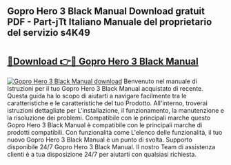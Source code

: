 ## Gopro Hero 3 Black Manual Download gratuit PDF - Part-jTt Italiano Manuale del proprietario del servizio s4K49

# <h2><a href="http://df9aozg.blite.top/?on=Gopro+Hero+3+Black+Manual">🔗Download 👉🔴 Gopro Hero 3 Black Manual</a></h2>

[![Gopro Hero 3 Black Manual download](https://i.imgur.com/lujVjoI.png)](http://df9aozg.blite.top/?on=Gopro+Hero+3+Black+Manual)
Benvenuto nel manuale di Istruzioni per il tuo Gopro Hero 3 Black Manual acquistato di recente. Questa guida ha lo scopo di aiutarti a navigare facilmente tra le caratteristiche e le caratteristiche del tuo Prodotto. All'interno, troverai istruzioni dettagliate per L'installazione, il funzionamento, la manutenzione e la risoluzione dei problemi. Compatibile con le principali marche questo Gopro Hero 3 Black Manual è compatibile con le principali marche di prodotti compatibili. Con funzionalità come L'elenco delle funzionalità, il tuo nuovo Gopro Hero 3 Black Manual è un punto di svolta. Supporto disponibile 24/7 Gopro Hero 3 Black Manual. Il nostro Team di assistenza clienti è a tua disposizione 24/7 per aiutarti con qualsiasi richiesta.
